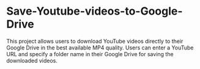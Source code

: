 # Save-Youtube-videos-to-Google-Drive
This project allows users to download YouTube videos directly to their Google Drive in the best available MP4 quality. Users can enter a YouTube URL and specify a folder name in their Google Drive for saving the downloaded videos.
